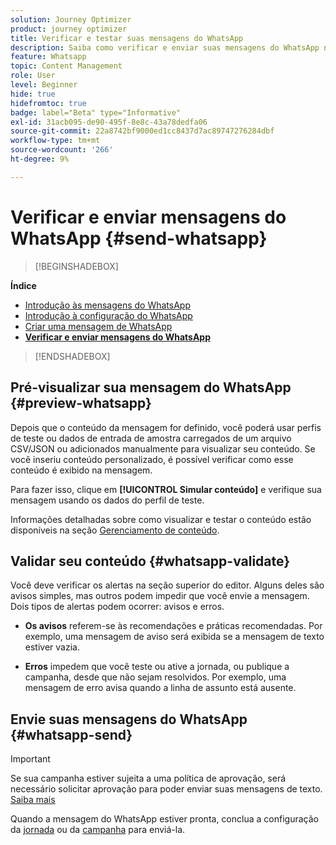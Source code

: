 ```yaml
---
solution: Journey Optimizer
product: journey optimizer
title: Verificar e testar suas mensagens do WhatsApp
description: Saiba como verificar e enviar suas mensagens do WhatsApp no Journey Optimizer
feature: Whatsapp
topic: Content Management
role: User
level: Beginner
hide: true
hidefromtoc: true
badge: label="Beta" type="Informative"
exl-id: 31acb095-de90-495f-8e8c-43a78dedfa06
source-git-commit: 22a8742bf9000ed1cc8437d7ac89747276284dbf
workflow-type: tm+mt
source-wordcount: '266'
ht-degree: 9%

---
```


# Verificar e enviar mensagens do WhatsApp {#send-whatsapp}

>[!BEGINSHADEBOX]

**Índice**

* [Introdução às mensagens do WhatsApp](get-started-whatsapp.md)
* [Introdução à configuração do WhatsApp](whatsapp-configuration.md)
* [Criar uma mensagem de WhatsApp](create-whatsapp.md)
* **[Verificar e enviar mensagens do WhatsApp](send-whatsapp.md)**

>[!ENDSHADEBOX]

## Pré-visualizar sua mensagem do WhatsApp {#preview-whatsapp}

Depois que o conteúdo da mensagem for definido, você poderá usar perfis de teste ou dados de entrada de amostra carregados de um arquivo CSV/JSON ou adicionados manualmente para visualizar seu conteúdo. Se você inseriu conteúdo personalizado, é possível verificar como esse conteúdo é exibido na mensagem.

Para fazer isso, clique em **[!UICONTROL Simular conteúdo]** e verifique sua mensagem usando os dados do perfil de teste.

Informações detalhadas sobre como visualizar e testar o conteúdo estão disponíveis na seção [Gerenciamento de conteúdo](../content-management/preview-test.md).

## Validar seu conteúdo {#whatsapp-validate}

Você deve verificar os alertas na seção superior do editor. Alguns deles são avisos simples, mas outros podem impedir que você envie a mensagem. Dois tipos de alertas podem ocorrer: avisos e erros.

* **Os avisos** referem-se às recomendações e práticas recomendadas. Por exemplo, uma mensagem de aviso será exibida se a mensagem de texto estiver vazia.

* **Erros** impedem que você teste ou ative a jornada, ou publique a campanha, desde que não sejam resolvidos. Por exemplo, uma mensagem de erro avisa quando a linha de assunto está ausente.

## Envie suas mensagens do WhatsApp {#whatsapp-send}

>[!IMPORTANT]
>
> Se sua campanha estiver sujeita a uma política de aprovação, será necessário solicitar aprovação para poder enviar suas mensagens de texto. [Saiba mais](../test-approve/gs-approval.md)

Quando a mensagem do WhatsApp estiver pronta, conclua a configuração da [jornada](../building-journeys/publishing-the-journey.md) ou da [campanha](../campaigns/review-activate-campaign.md) para enviá-la.
